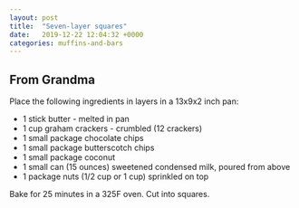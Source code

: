 ```yaml
---
layout: post
title:  "Seven-layer squares"
date:   2019-12-22 12:04:32 +0000
categories: muffins-and-bars
---
```


## From Grandma


Place the following ingredients in layers in a 13x9x2 inch pan:


* 1 stick butter - melted in pan
* 1 cup graham crackers - crumbled (12 crackers)
* 1 small package chocolate chips
* 1 small package butterscotch chips
* 1 small package coconut
* 1 small can (15 ounces) sweetened condensed milk, poured from above
* 1 package nuts (1/2 cup or 1 cup) sprinkled on top


Bake for 25 minutes in a 325F oven. Cut into squares.
